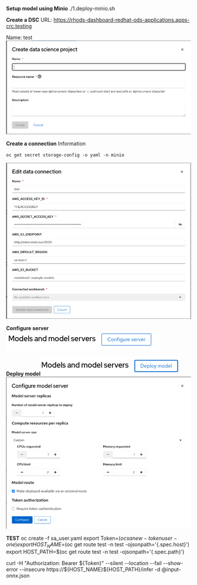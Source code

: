 **Setup model using Minio**
./1.deploy-minio.sh

**Create a DSC**
URL: https://rhods-dashboard-redhat-ods-applications.apps-crc.testing

Name: test
![dsc](images/dsc.png)

**Create a connection**
Information
~~~
oc get secret storage-config -o yaml -n minio
~~~
![data connection](images/data-connection.png)

**Configure server**
![configure server](images/configure_server.png)

**Deploy model**
![deploy model 1](images/deploy_model_1.png)
![deploy model 2](images/deploy_model_server_2.png)

**TEST**
oc create -f sa_user.yaml
export Token=$(oc sa new-token user-one)
export HOST_NAME=$(oc get route test -n test -ojsonpath='{.spec.host}')
export HOST_PATH=$(oc get route test -n test -ojsonpath='{.spec.path}')

curl  -H "Authorization: Bearer ${Token}" --silent --location --fail --show-error --insecure https://${HOST_NAME}${HOST_PATH}/infer -d @input-onnx.json
